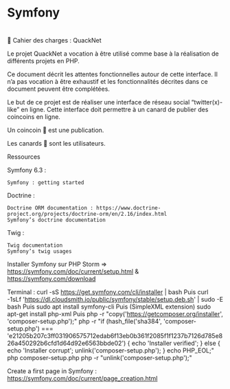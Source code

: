 # Symfony

#
🦆 Cahier des charges : QuackNet

Le projet QuackNet a vocation à être utilisé comme base à la réalisation de différents projets en PHP.

Ce document décrit les attentes fonctionnelles autour de cette interface. Il n’a pas vocation à être exhaustif et les fonctionnalités décrites dans ce document peuvent être complétées.

Le but de ce projet est de réaliser une interface de réseau social “twitter(x)-like” en ligne. Cette interface doit permettre à un canard de publier des coincoins en ligne.

  Un coincoin 💬 est une publication.

  Les canards 🦆 sont les utilisateurs.


Ressources

Symfony 6.3 :

    Symfony : getting started

Doctrine :

    Doctrine ORM documentation : https://www.doctrine-project.org/projects/doctrine-orm/en/2.16/index.html
    Symfony’s doctrine documentation

Twig :

    Twig documentation
    Symfony’s twig usages
  
   
Installer Symfony sur PHP Storm => https://symfony.com/doc/current/setup.html & https://symfony.com/download

Terminal :
curl -sS https://get.symfony.com/cli/installer | bash
  Puis
curl -1sLf 'https://dl.cloudsmith.io/public/symfony/stable/setup.deb.sh' | sudo -E bash
  Puis
sudo apt install symfony-cli
  Puis (SimpleXML extension)
sudo apt-get install php-xml
  Puis
php -r "copy('https://getcomposer.org/installer', 'composer-setup.php');"
php -r "if (hash_file('sha384', 'composer-setup.php') === 'e21205b207c3ff031906575712edab6f13eb0b361f2085f1f1237b7126d785e826a450292b6cfd1d64d92e6563bbde02') { echo 'Installer verified'; } else { echo 'Installer corrupt'; unlink('composer-setup.php'); } echo PHP_EOL;"
php composer-setup.php
php -r "unlink('composer-setup.php');"


Create a first page in Symfony : https://symfony.com/doc/current/page_creation.html

